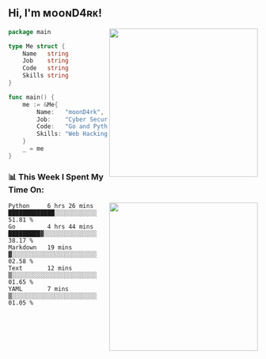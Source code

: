 <h2> Hi, I'm ᴍᴏᴏɴD4ʀᴋ!</h2>
<img align='right' src="https://github-readme-stats.vercel.app/api?username=moond4rk&show_icons=true&theme=radical" width="300">


```go
package main

type Me struct {
	Name   string
	Job    string
	Code   string
	Skills string
}

func main() {
	me := &Me{
		Name:   "moonD4rk",
		Job:    "Cyber Security Engineer",
		Code:   "Go and Python and Others",
		Skills: "Web Hacking ^o^",
	}
	_ = me
}
```



<h3>📊 This Week I Spent My Time On:</h3>
<img align='right' src="https://spotify-github-profile.vercel.app/api/view?uid=dayjackson56081&cover_image=true&theme=novatorem" width="300">

<!--START_SECTION:waka-->
```text
Python     6 hrs 26 mins   █████████████░░░░░░░░░░░░   51.81 % 
Go         4 hrs 44 mins   █████████▓░░░░░░░░░░░░░░░   38.17 % 
Markdown   19 mins         ▓░░░░░░░░░░░░░░░░░░░░░░░░   02.58 % 
Text       12 mins         ▒░░░░░░░░░░░░░░░░░░░░░░░░   01.65 % 
YAML       7 mins          ▒░░░░░░░░░░░░░░░░░░░░░░░░   01.05 % 
```
<!--END_SECTION:waka-->


